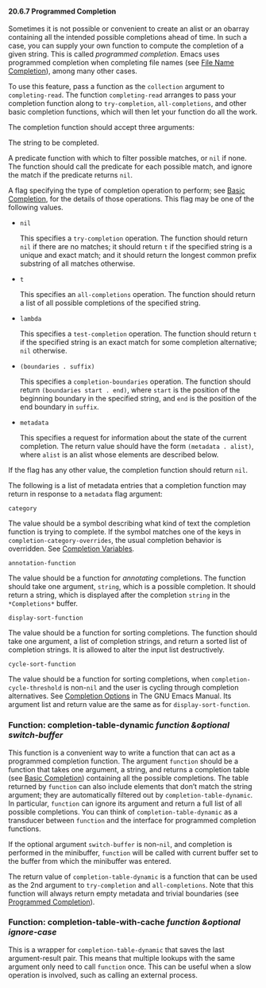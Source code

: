 

#### 20.6.7 Programmed Completion

Sometimes it is not possible or convenient to create an alist or an obarray containing all the intended possible completions ahead of time. In such a case, you can supply your own function to compute the completion of a given string. This is called *programmed completion*. Emacs uses programmed completion when completing file names (see [File Name Completion](File-Name-Completion.html)), among many other cases.

To use this feature, pass a function as the `collection` argument to `completing-read`. The function `completing-read` arranges to pass your completion function along to `try-completion`, `all-completions`, and other basic completion functions, which will then let your function do all the work.

The completion function should accept three arguments:

The string to be completed.

A predicate function with which to filter possible matches, or `nil` if none. The function should call the predicate for each possible match, and ignore the match if the predicate returns `nil`.

A flag specifying the type of completion operation to perform; see [Basic Completion](Basic-Completion.html), for the details of those operations. This flag may be one of the following values.

*   `nil`

    This specifies a `try-completion` operation. The function should return `nil` if there are no matches; it should return `t` if the specified string is a unique and exact match; and it should return the longest common prefix substring of all matches otherwise.

*   `t`

    This specifies an `all-completions` operation. The function should return a list of all possible completions of the specified string.

*   `lambda`

    This specifies a `test-completion` operation. The function should return `t` if the specified string is an exact match for some completion alternative; `nil` otherwise.

*   `(boundaries . suffix)`

    This specifies a `completion-boundaries` operation. The function should return `(boundaries start . end)`, where `start` is the position of the beginning boundary in the specified string, and `end` is the position of the end boundary in `suffix`.

*   `metadata`

    This specifies a request for information about the state of the current completion. The return value should have the form `(metadata . alist)`, where `alist` is an alist whose elements are described below.

If the flag has any other value, the completion function should return `nil`.

The following is a list of metadata entries that a completion function may return in response to a `metadata` flag argument:

`category`

The value should be a symbol describing what kind of text the completion function is trying to complete. If the symbol matches one of the keys in `completion-category-overrides`, the usual completion behavior is overridden. See [Completion Variables](Completion-Variables.html).

`annotation-function`

The value should be a function for *annotating* completions. The function should take one argument, `string`, which is a possible completion. It should return a string, which is displayed after the completion `string` in the `*Completions*` buffer.

`display-sort-function`

The value should be a function for sorting completions. The function should take one argument, a list of completion strings, and return a sorted list of completion strings. It is allowed to alter the input list destructively.

`cycle-sort-function`

The value should be a function for sorting completions, when `completion-cycle-threshold` is non-`nil` and the user is cycling through completion alternatives. See [Completion Options](https://www.gnu.org/software/emacs/manual/html_node/emacs/Completion-Options.html#Completion-Options) in The GNU Emacs Manual. Its argument list and return value are the same as for `display-sort-function`.

### Function: **completion-table-dynamic** *function \&optional switch-buffer*

This function is a convenient way to write a function that can act as a programmed completion function. The argument `function` should be a function that takes one argument, a string, and returns a completion table (see [Basic Completion](Basic-Completion.html)) containing all the possible completions. The table returned by `function` can also include elements that don’t match the string argument; they are automatically filtered out by `completion-table-dynamic`. In particular, `function` can ignore its argument and return a full list of all possible completions. You can think of `completion-table-dynamic` as a transducer between `function` and the interface for programmed completion functions.

If the optional argument `switch-buffer` is non-`nil`, and completion is performed in the minibuffer, `function` will be called with current buffer set to the buffer from which the minibuffer was entered.

The return value of `completion-table-dynamic` is a function that can be used as the 2nd argument to `try-completion` and `all-completions`. Note that this function will always return empty metadata and trivial boundaries (see [Programmed Completion](#Programmed-Completion)).

### Function: **completion-table-with-cache** *function \&optional ignore-case*

This is a wrapper for `completion-table-dynamic` that saves the last argument-result pair. This means that multiple lookups with the same argument only need to call `function` once. This can be useful when a slow operation is involved, such as calling an external process.
